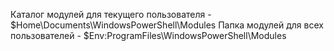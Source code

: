 Каталог модулей для текущего пользователя -  $Home\Documents\WindowsPowerShell\Modules
Папка модулей для всех пользователей - $Env:ProgramFiles\WindowsPowerShell\Modules
